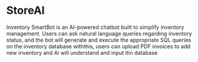 # StoreAI
Inventory SmartBot is an AI-powered chatbot built to simplify inventory management. Users can ask natural language queries regarding inventory status, and the bot will generate and execute the appropriate SQL queries on the inventory database withthis, users can upload PDF invoices to add new inventory and Ai will understand and input itin database
